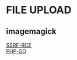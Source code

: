 # FILE UPLOAD

## imagemagick
[SSRF-RCE](https://itsfading.github.io/posts/Unrestricted-File-Upload-Leads-to-SSRF-and-RCE/)\
[PHP-GD](https://asdqw3.medium.com/remote-image-upload-leads-to-rce-inject-malicious-code-to-php-gd-image-90e1e8b2aada)
